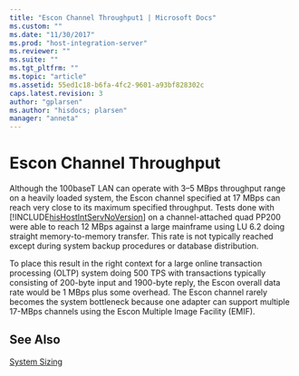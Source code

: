 ```yaml
---
title: "Escon Channel Throughput1 | Microsoft Docs"
ms.custom: ""
ms.date: "11/30/2017"
ms.prod: "host-integration-server"
ms.reviewer: ""
ms.suite: ""
ms.tgt_pltfrm: ""
ms.topic: "article"
ms.assetid: 55ed1c18-b6fa-4fc2-9601-a93bf828302c
caps.latest.revision: 3
author: "gplarsen"
ms.author: "hisdocs; plarsen"
manager: "anneta"
---
```

# Escon Channel Throughput
Although the 100baseT LAN can operate with 3–5 MBps throughput range on a heavily loaded system, the Escon channel specified at 17 MBps can reach very close to its maximum specified throughput. Tests done with [!INCLUDE[hisHostIntServNoVersion](../includes/hishostintservnoversion-md.md)] on a channel-attached quad PP200 were able to reach 12 MBps against a large mainframe using LU 6.2 doing straight memory-to-memory transfer. This rate is not typically reached except during system backup procedures or database distribution.  
  
 To place this result in the right context for a large online transaction processing (OLTP) system doing 500 TPS with transactions typically consisting of 200-byte input and 1900-byte reply, the Escon overall data rate would be 1 MBps plus some overhead. The Escon channel rarely becomes the system bottleneck because one adapter can support multiple 17-MBps channels using the Escon Multiple Image Facility (EMIF).  
  
## See Also  
 [System Sizing](../core/system-sizing1.md)